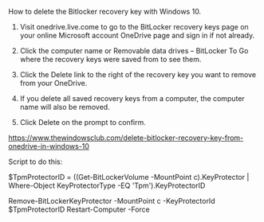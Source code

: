 How to delete the Bitlocker recovery key with Windows 10.


1. Visit onedrive.live.come to go to the BitLocker recovery keys page on your online Microsoft account OneDrive page and sign in if not already.

2. Click the computer name or Removable data drives – BitLocker To Go where the recovery keys were saved from to see them.

3. Click the Delete link to the right of the recovery key you want to remove from your OneDrive.

4. If you delete all saved recovery keys from a computer, the computer name will also be removed.

5. Click Delete on the prompt to confirm.

https://www.thewindowsclub.com/delete-bitlocker-recovery-key-from-onedrive-in-windows-10


Script to do this:

$TpmProtectorID = ((Get-BitLockerVolume -MountPoint c).KeyProtector | Where-Object KeyProtectorType -EQ 'Tpm').KeyProtectorID

Remove-BitLockerKeyProtector -MountPoint c -KeyProtectorId $TpmProtectorID
Restart-Computer -Force
